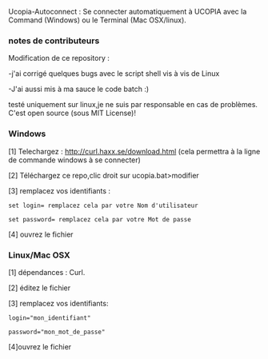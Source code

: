 Ucopia-Autoconnect : Se connecter automatiquement à UCOPIA avec la Command (Windows) ou le Terminal (Mac OSX/linux). 

### notes de contributeurs
Modification de ce repository :

-j'ai corrigé quelques bugs avec le script shell vis à vis de Linux

-J'ai aussi mis à ma sauce le code batch :)

testé uniquement sur linux,je ne suis par responsable en cas de problèmes.
C'est open source (sous MIT License)!


### Windows
[1] Telechargez : http://curl.haxx.se/download.html (cela permettra à la ligne de commande windows à se connecter)

[2] Téléchargez ce repo,clic droit sur ucopia.bat>modifier

[3] remplacez vos identifiants :

  `set login= remplacez cela par votre Nom d'utilisateur`
  
  `set password= remplacez cela par votre Mot de passe`
  
[4] ouvrez le fichier

### Linux/Mac OSX

[1] dépendances : Curl.

[2] éditez le fichier

[3] remplacez vos identifiants:

  `login="mon_identifiant"`
  
  `password="mon_mot_de_passe"`
  
[4]ouvrez le fichier
